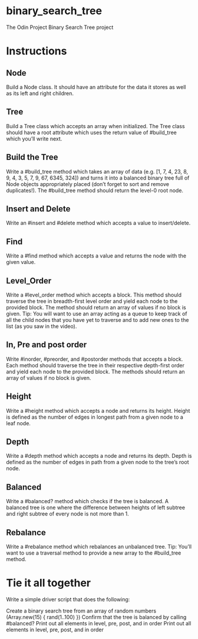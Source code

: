 # binary_search_tree
The Odin Project Binary Search Tree project

# Instructions 

## Node
Build a Node class. It should have an attribute for the data it stores as well as its left and right children. 

## Tree
Build a Tree class which accepts an array when initialized. The Tree class should have a root attribute which uses the return value of #build_tree which you’ll write next.

## Build the Tree
Write a #build_tree method which takes an array of data (e.g. [1, 7, 4, 23, 8, 9, 4, 3, 5, 7, 9, 67, 6345, 324]) and turns it into a balanced binary tree full of Node objects appropriately placed (don’t forget to sort and remove duplicates!). The #build_tree method should return the level-0 root node.

## Insert and Delete
Write an #insert and #delete method which accepts a value to insert/delete.

## Find
Write a #find method which accepts a value and returns the node with the given value.

## Level_Order
Write a #level_order method which accepts a block. This method should traverse the tree in breadth-first level order and yield each node to the provided block. The method should return an array of values if no block is given. Tip: You will want to use an array acting as a queue to keep track of all the child nodes that you have yet to traverse and to add new ones to the list (as you saw in the video).

## In, Pre and post order
Write #inorder, #preorder, and #postorder methods that accepts a block. Each method should traverse the tree in their respective depth-first order and yield each node to the provided block. The methods should return an array of values if no block is given.

## Height
Write a #height method which accepts a node and returns its height. Height is defined as the number of edges in longest path from a given node to a leaf node.

## Depth
Write a #depth method which accepts a node and returns its depth. Depth is defined as the number of edges in path from a given node to the tree’s root node.

## Balanced
Write a #balanced? method which checks if the tree is balanced. A balanced tree is one where the difference between heights of left subtree and right subtree of every node is not more than 1.

## Rebalance
Write a #rebalance method which rebalances an unbalanced tree. Tip: You’ll want to use a traversal method to provide a new array to the #build_tree method.

# Tie it all together
Write a simple driver script that does the following:

Create a binary search tree from an array of random numbers (Array.new(15) { rand(1..100) })
Confirm that the tree is balanced by calling #balanced?
Print out all elements in level, pre, post, and in order
Print out all elements in level, pre, post, and in order